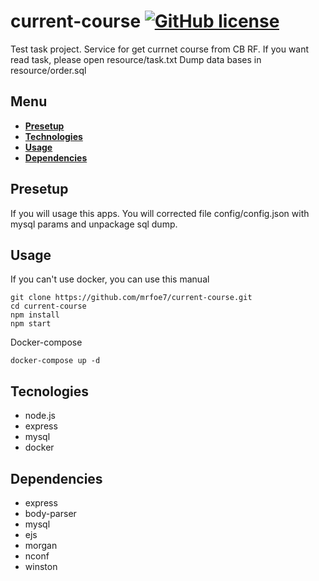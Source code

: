 # current-course [![GitHub license](https://img.shields.io/badge/license-MIT-blue.svg)](https://github.com/mrfoe7/current-course/blob/master/LICENSE.md)

Test task project. Service for get currnet course from CB RF.
If you want read task, please open resource/task.txt
Dump data bases in resource/order.sql

## Menu

* **[Presetup](#presetup)**
* **[Technologies](#technologies)**
* **[Usage](#usage)**
* **[Dependencies](#dependencies)**

## Presetup

If you will usage this apps. You will corrected file config/config.json with mysql params and unpackage sql dump.

## Usage

If you can't use docker, you can use this manual
```
git clone https://github.com/mrfoe7/current-course.git
cd current-course
npm install
npm start
```

Docker-compose

```
docker-compose up -d
```


## Tecnologies

* node.js
* express
* mysql
* docker


## Dependencies

* express
* body-parser
* mysql
* ejs
* morgan
* nconf
* winston
